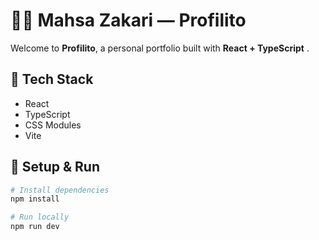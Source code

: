 # 👩‍💻 Mahsa Zakari — Profilito

Welcome to **Profilito**, a personal portfolio built with **React + TypeScript** .


## 📐 Tech Stack

- React
- TypeScript
- CSS Modules
- Vite

## 🚀 Setup & Run

```bash
# Install dependencies
npm install

# Run locally
npm run dev